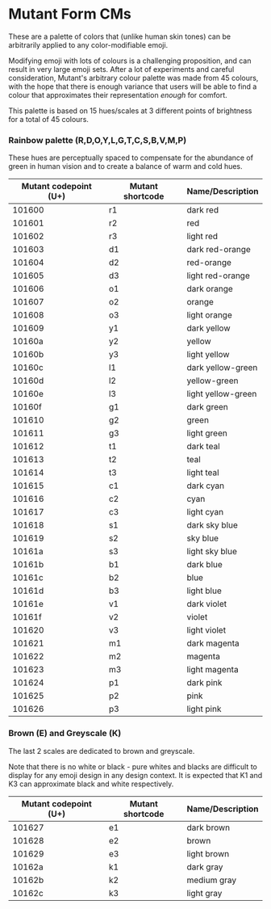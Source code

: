 
# Mutant Form CMs

These are a palette of colors that (unlike human skin tones) can be arbitrarily applied to any color-modifiable emoji.

Modifying emoji with lots of colours is a challenging proposition, and can result in very large emoji sets. After a lot of experiments and careful consideration, Mutant's arbitrary colour palette was made from 45 colours, with the hope that there is enough variance that users will be able to find a colour that approximates their representation *enough* for comfort.

This palette is based on 15 hues/scales at 3 different points of brightness for a total of 45 colours.


### Rainbow palette (R,D,O,Y,L,G,T,C,S,B,V,M,P)
These hues are perceptually spaced to compensate for the abundance of green in human vision and to create a balance of warm and cold hues.

| Mutant codepoint (U+) | Mutant shortcode | Name/Description |
| ---- | ---- | ---- |
| 101600 | r1 | dark red |
| 101601 | r2 | red |
| 101602 | r3 | light red |
| 101603 | d1 | dark red-orange |
| 101604 | d2 | red-orange |
| 101605 | d3 | light red-orange |
| 101606 | o1 | dark orange |
| 101607 | o2 | orange |
| 101608 | o3 | light orange |
| 101609 | y1 | dark yellow |
| 10160a | y2 | yellow |
| 10160b | y3 | light yellow |
| 10160c | l1 | dark yellow-green |
| 10160d | l2 | yellow-green |
| 10160e | l3 | light yellow-green |
| 10160f | g1 | dark green |
| 101610 | g2 | green |
| 101611 | g3 | light green |
| 101612 | t1 | dark teal |
| 101613 | t2 | teal |
| 101614 | t3 | light teal |
| 101615 | c1 | dark cyan |
| 101616 | c2 | cyan |
| 101617 | c3 | light cyan |
| 101618 | s1 | dark sky blue |
| 101619 | s2 | sky blue |
| 10161a | s3 | light sky blue |
| 10161b | b1 | dark blue |
| 10161c | b2 | blue |
| 10161d | b3 | light blue |
| 10161e | v1 | dark violet |
| 10161f | v2 | violet |
| 101620 | v3 | light violet |
| 101621 | m1 | dark magenta |
| 101622 | m2 | magenta |
| 101623 | m3 | light magenta |
| 101624 | p1 | dark pink |
| 101625 | p2 | pink |
| 101626 | p3 | light pink |


### Brown (E) and Greyscale (K)
The last 2 scales are dedicated to brown and greyscale.

Note that there is no white or black - pure whites and blacks are difficult to display for any emoji design in any design context. It is expected that K1 and K3 can approximate black and white respectively.


| Mutant codepoint (U+) | Mutant shortcode | Name/Description |
| ---- | ---- | ---- |
| 101627 | e1 | dark brown |
| 101628 | e2 | brown |
| 101629 | e3 | light brown |
| 10162a | k1 | dark gray |
| 10162b | k2 | medium gray |
| 10162c | k3 | light gray |

